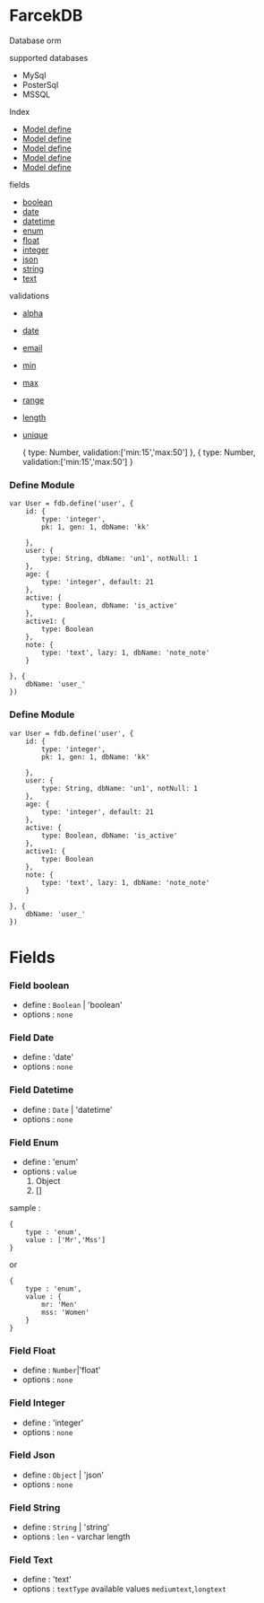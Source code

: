 FarcekDB
====================
Database orm

supported databases

- MySql
- PosterSql
- MSSQL

Index

- [Model define](#model-define)
- [Model define](#model-define1)
- [Model define](#model-define)
- [Model define](#model-define)
- [Model define](#model-define)

fields

- [boolean](#field-boolean)
- [date](#field-date)
- [datetime](#field-datetime)
- [enum](#field-enum)
- [float](#field-float)
- [integer](#field-integer)
- [json](#field-json)
- [string](#field-string)
- [text](#field-text)

validations

- [alpha](#validation-alpha)
- [date](#validation-date)
- [email](#validation-email)
- [min](#validation-min)
- [max](#validation-max)
- [range](#validation-range)
- [length](#validation-length)
- [unique](#validation-unique)

    {
        type: Number,
        validation:['min:15','max:50']
    },
    {
        type: Number,
        validation:['min:15','max:50']
    }


### <a name="model-define"><a> Define Module

    var User = fdb.define('user', {
        id: {
            type: 'integer',
            pk: 1, gen: 1, dbName: 'kk'

        },
        user: {
            type: String, dbName: 'un1', notNull: 1
        },
        age: {
            type: 'integer', default: 21
        },
        active: {
            type: Boolean, dbName: 'is_active'
        },
        active1: {
            type: Boolean
        },
        note: {
            type: 'text', lazy: 1, dbName: 'note_note'
        }

    }, {
        dbName: 'user_'
    })


### <a name="model-define1"><a> Define Module

    var User = fdb.define('user', {
        id: {
            type: 'integer',
            pk: 1, gen: 1, dbName: 'kk'

        },
        user: {
            type: String, dbName: 'un1', notNull: 1
        },
        age: {
            type: 'integer', default: 21
        },
        active: {
            type: Boolean, dbName: 'is_active'
        },
        active1: {
            type: Boolean
        },
        note: {
            type: 'text', lazy: 1, dbName: 'note_note'
        }

    }, {
        dbName: 'user_'
    })


Fields
======

### <a name="field-boolean"><a> Field boolean

- define : `Boolean` | 'boolean'
- options : `none`

### <a name="field-date"><a> Field Date

- define : 'date'
- options : `none`

### <a name="field-datetime"><a> Field Datetime

- define : `Date` | 'datetime'
- options : `none`

### <a name="field-enum"><a> Field Enum

- define : 'enum'
- options : `value`
    1. Object
    2. []

sample :

    {
        type : 'enum',
        value : ['Mr','Mss']
    }

or

    {
        type : 'enum',
        value : {
            mr: 'Men'
            mss: 'Women'
        }
    }

### <a name="field-float"><a> Field Float

- define : `Number`|'float'
- options : `none`


### <a name="field-integer"><a> Field Integer

- define : 'integer'
- options : `none`

### <a name="field-json"><a> Field Json

- define : `Object` | 'json'
- options : `none`

### <a name="field-string"><a> Field String

- define : `String` | 'string'
- options : `len` - varchar length

### <a name="field-text"><a> Field Text

- define : 'text'
- options : `textType` available values `mediumtext`,`longtext`